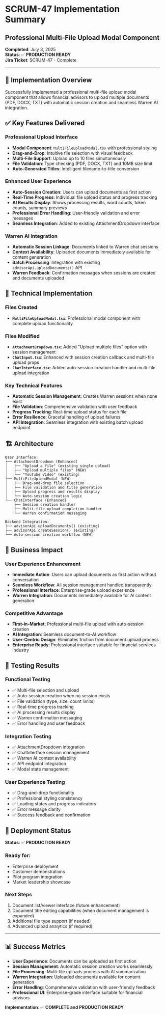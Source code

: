 # SCRUM-47 Implementation Summary
## Professional Multi-File Upload Modal Component

**Completed**: July 3, 2025  
**Status**: ✅ **PRODUCTION READY**  
**Jira Ticket**: SCRUM-47 - Complete

---

## 🎯 **Implementation Overview**

Successfully implemented a professional multi-file upload modal component that allows financial advisors to upload multiple documents (PDF, DOCX, TXT) with automatic session creation and seamless Warren AI integration.

## ✅ **Key Features Delivered**

### **Professional Upload Interface**
- **Modal Component**: `MultiFileUploadModal.tsx` with professional styling
- **Drag-and-Drop**: Intuitive file selection with visual feedback
- **Multi-File Support**: Upload up to 10 files simultaneously
- **File Validation**: Type checking (PDF, DOCX, TXT) and 10MB size limit
- **Auto-Generated Titles**: Intelligent filename-to-title conversion

### **Enhanced User Experience**
- **Auto-Session Creation**: Users can upload documents as first action
- **Real-Time Progress**: Individual file upload status and progress tracking
- **AI Results Display**: Shows processing results, word counts, token counts, summary previews
- **Professional Error Handling**: User-friendly validation and error messages
- **Seamless Integration**: Added to existing AttachmentDropdown interface

### **Warren AI Integration**
- **Automatic Session Linkage**: Documents linked to Warren chat sessions
- **Context Availability**: Uploaded documents immediately available for content generation
- **Batch Processing**: Integration with existing `advisorApi.uploadDocuments()` API
- **Warren Feedback**: Confirmation messages when sessions are created and documents uploaded

## 🔧 **Technical Implementation**

### **Files Created**
- **`MultiFileUploadModal.tsx`**: Professional modal component with complete upload functionality

### **Files Modified**
- **`AttachmentDropdown.tsx`**: Added "Upload multiple files" option with session management
- **`ChatInput.tsx`**: Enhanced with session creation callback and multi-file upload props
- **`ChatInterface.tsx`**: Added auto-session creation handler and multi-file upload integration

### **Key Technical Features**
- **Automatic Session Management**: Creates Warren sessions when none exist
- **File Validation**: Comprehensive validation with user feedback
- **Progress Tracking**: Real-time upload status for each file
- **Error Resilience**: Graceful handling of upload failures
- **API Integration**: Seamless integration with existing batch upload endpoint

## 🏗️ **Architecture**

```
User Interface:
├── AttachmentDropdown (Enhanced)
│   ├── "Upload a file" (existing single upload)
│   ├── "Upload multiple files" (NEW)
│   └── "YouTube Video" (existing)
├── MultiFileUploadModal (NEW)
│   ├── Drag-and-drop file selection
│   ├── File validation and title generation
│   ├── Upload progress and results display
│   └── Auto-session creation logic
└── ChatInterface (Enhanced)
    ├── Session creation handler
    ├── Multi-file upload completion handler
    └── Warren confirmation messaging

Backend Integration:
├── advisorApi.uploadDocuments() (existing)
├── advisorApi.createSession() (existing)
└── Auto-session creation workflow (NEW)
```

## 💼 **Business Impact**

### **User Experience Enhancement**
- **Immediate Action**: Users can upload documents as first action without conversation
- **Seamless Workflow**: All session management handled transparently
- **Professional Interface**: Enterprise-grade upload experience
- **Warren Integration**: Documents immediately available for AI content generation

### **Competitive Advantage**
- **First-in-Market**: Professional multi-file upload with auto-session creation
- **AI Integration**: Seamless document-to-AI workflow
- **User-Centric Design**: Eliminates friction from document upload process
- **Enterprise Ready**: Professional interface suitable for financial services industry

## 🧪 **Testing Results**

### **Functional Testing**
- ✅ Multi-file selection and upload
- ✅ Auto-session creation when no session exists
- ✅ File validation (type, size, count limits)
- ✅ Real-time progress tracking
- ✅ AI processing results display
- ✅ Warren confirmation messaging
- ✅ Error handling and user feedback

### **Integration Testing**
- ✅ AttachmentDropdown integration
- ✅ ChatInterface session management
- ✅ Warren AI context availability
- ✅ API endpoint integration
- ✅ Modal state management

### **User Experience Testing**
- ✅ Drag-and-drop functionality
- ✅ Professional styling consistency
- ✅ Loading states and progress indicators
- ✅ Error message clarity
- ✅ Success feedback and confirmation

## 🚀 **Deployment Status**

**Status**: ✅ **PRODUCTION READY**

### **Ready for:**
- Enterprise deployment
- Customer demonstrations
- Pilot program integration
- Market leadership showcase

### **Next Steps**
1. Document list/viewer interface (future enhancement)
2. Document title editing capabilities (when document management is expanded)
3. Additional file type support (if needed)
4. Advanced upload analytics (if required)

---

## 📊 **Success Metrics**

- **User Experience**: Documents can be uploaded as first action
- **Session Management**: Automatic session creation works seamlessly
- **File Processing**: Multi-file uploads process with AI summarization
- **Warren Integration**: Uploaded documents available for content generation
- **Error Handling**: Comprehensive validation with user-friendly feedback
- **Professional UI**: Enterprise-grade interface suitable for financial advisors

**Implementation**: ✅ **COMPLETE and PRODUCTION READY**
